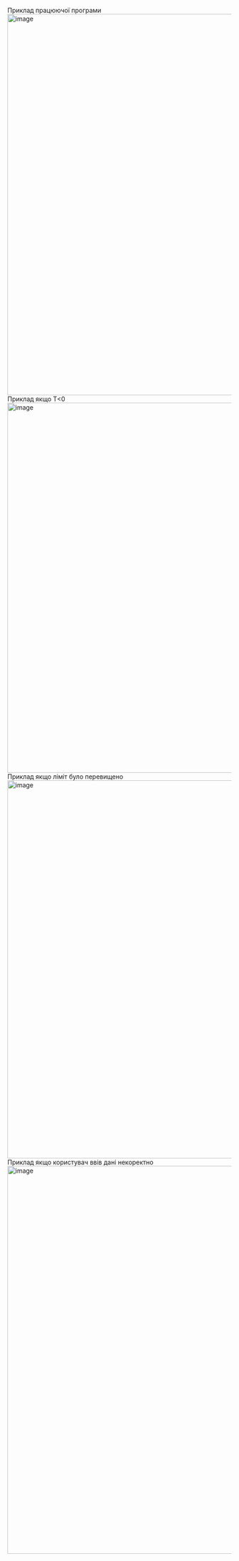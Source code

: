 Приклад працюючої програми
<img width="846" height="856" alt="image" src="https://github.com/user-attachments/assets/d8012626-86bd-47c5-bab1-d4b1167a85db" />
Приклад якщо T<0
<img width="972" height="831" alt="image" src="https://github.com/user-attachments/assets/dd3f4667-6acf-4178-ad07-adc4ceba4b32" />
Приклад якщо ліміт було перевищено
<img width="821" height="849" alt="image" src="https://github.com/user-attachments/assets/0b282fe5-76d5-4c11-9aeb-8ad94933cb29" />
Приклад якщо користувач ввів дані некоректно
<img width="982" height="871" alt="image" src="https://github.com/user-attachments/assets/c2f3c41a-5472-40a9-a7b6-7ba41c13ffac" />

